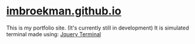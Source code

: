 # [imbroekman.github.io](https://imbroekman.github.io)
This is my portfolio site. (It's currently still in development)
It is simulated terminal made using: [Jquery Terminal](https://github.com/jcubic/jquery.terminal)

